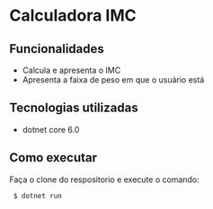 # Calculadora IMC

## Funcionalidades
- Calcula e apresenta o IMC
- Apresenta a faixa de peso em que o usuário está
 
## Tecnologias utilizadas 
  - dotnet core 6.0

## Como executar 
Faça o clone do respositorio e execute o comando:
 
```
 $ dotnet run
```


